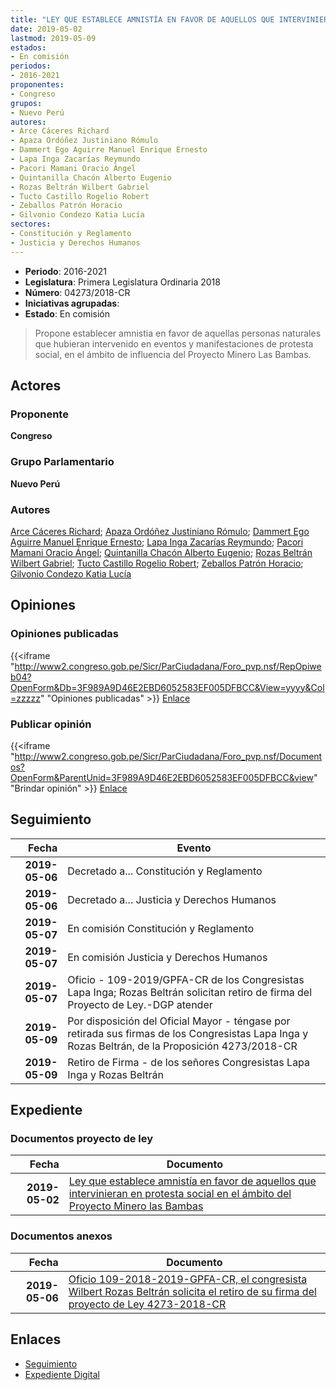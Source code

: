 ```yaml
---
title: "LEY QUE ESTABLECE AMNISTÍA EN FAVOR DE AQUELLOS QUE INTERVINIERAN EN PROTESTA SOCIAL EN EL ÁMBITO DEL PROYECTO MINERO LAS BAMBAS"
date: 2019-05-02
lastmod: 2019-05-09
estados:
- En comisión
periodos:
- 2016-2021
proponentes:
- Congreso
grupos:
- Nuevo Perú
autores:
- Arce Cáceres Richard
- Apaza Ordóñez Justiniano Rómulo
- Dammert Ego Aguirre Manuel Enrique Ernesto
- Lapa Inga Zacarías Reymundo
- Pacori Mamani Oracio Ángel
- Quintanilla Chacón Alberto Eugenio
- Rozas Beltrán Wilbert Gabriel
- Tucto Castillo Rogelio Robert
- Zeballos Patrón Horacio
- Gilvonio Condezo Katia Lucía
sectores:
- Constitución y Reglamento
- Justicia y Derechos Humanos
---
```

- **Periodo**: 2016-2021
- **Legislatura**: Primera Legislatura Ordinaria 2018
- **Número**: 04273/2018-CR
- **Iniciativas agrupadas**: 
- **Estado**: En comisión

> Propone establecer amnistia en favor de aquellas personas naturales que hubieran intervenido en eventos y manifestaciones de protesta social, en el ámbito de influencia del Proyecto Minero Las Bambas.


## Actores

### Proponente

**Congreso**

### Grupo Parlamentario

**Nuevo Perú**

### Autores

[Arce Cáceres Richard](mailto:mailto:rarce@congreso.gob.pe); [Apaza Ordóñez Justiniano Rómulo](mailto:mailto:japaza@congreso.gob.pe); [Dammert Ego Aguirre Manuel Enrique Ernesto](mailto:mailto:mdammert@congreso.gob.pe); [Lapa Inga Zacarías Reymundo](mailto:mailto:zlapa@congreso.gob.pe); [Pacori Mamani Oracio Ángel](mailto:mailto:opacori@congreso.gob.pe); [Quintanilla Chacón Alberto Eugenio](mailto:mailto:aquintanilla@congreso.gob.pe); [Rozas Beltrán Wilbert Gabriel](mailto:mailto:wrozas@congreso.gob.pe); [Tucto Castillo Rogelio Robert](mailto:mailto:rtucto@congreso.gob.pe); [Zeballos Patrón Horacio](mailto:mailto:hzeballos@congreso.gob.pe); [Gilvonio Condezo Katia Lucía](mailto:mailto:kgilvonio@congreso.gob.pe)

## Opiniones

### Opiniones publicadas

{{<iframe "http://www2.congreso.gob.pe/Sicr/ParCiudadana/Foro_pvp.nsf/RepOpiweb04?OpenForm&Db=3F989A9D46E2EBD6052583EF005DFBCC&View=yyyy&Col=zzzzz" "Opiniones publicadas" >}}
[Enlace](http://www2.congreso.gob.pe/Sicr/ParCiudadana/Foro_pvp.nsf/RepOpiweb04?OpenForm&Db=3F989A9D46E2EBD6052583EF005DFBCC&View=yyyy&Col=zzzzz)

### Publicar opinión

{{<iframe "http://www2.congreso.gob.pe/Sicr/ParCiudadana/Foro_pvp.nsf/Documentos?OpenForm&ParentUnid=3F989A9D46E2EBD6052583EF005DFBCC&view" "Brindar opinión" >}}
[Enlace](http://www2.congreso.gob.pe/Sicr/ParCiudadana/Foro_pvp.nsf/Documentos?OpenForm&ParentUnid=3F989A9D46E2EBD6052583EF005DFBCC&view)


## Seguimiento

| Fecha | Evento |
|------:|--------|
| **2019-05-06** | Decretado a... Constitución y Reglamento |
| **2019-05-06** | Decretado a... Justicia y Derechos Humanos |
| **2019-05-07** | En comisión Constitución y Reglamento |
| **2019-05-07** | En comisión Justicia y Derechos Humanos |
| **2019-05-07** | Oficio - 109-2019/GPFA-CR de los Congresistas Lapa Inga; Rozas Beltrán solicitan retiro de firma del Proyecto de Ley.-DGP atender |
| **2019-05-09** | Por disposición del Oficial Mayor - téngase por retirada sus firmas de los Congresistas Lapa Inga y Rozas Beltrán, de la Proposición 4273/2018-CR |
| **2019-05-09** | Retiro de Firma - de los señores Congresistas Lapa Inga y Rozas Beltrán |

## Expediente

### Documentos proyecto de ley

| Fecha | Documento |
|------:|-----------|
| **2019-05-02** | [Ley que establece amnistía en favor de aquellos que intervinieran en protesta social en el ámbito del Proyecto Minero las Bambas](http://www.leyes.congreso.gob.pe/Documentos/2016_2021/Proyectos_de_Ley_y_de_Resoluciones_Legislativas/PL0427320190502..pdf) |

### Documentos anexos

| Fecha | Documento |
|------:|-----------|
| **2019-05-06** | [Oficio 109-2018-2019-GPFA-CR, el congresista Wilbert Rozas Beltrán solicita el retiro de su firma del proyecto de Ley 4273-2018-CR](http://www.leyes.congreso.gob.pe/Documentos/2016_2021/Retiro_de_Proyecto/OFICIO-109-2019-GPFA-CR.pdf) |

## Enlaces

- [Seguimiento](http://www2.congreso.gob.pe/Sicr/TraDocEstProc/CLProLey2016.nsf/f7fff46988ca05b1052578e100829cc7/a2c0a0d616ad4b68052583ef0004b56a?OpenDocument)
- [Expediente Digital](http://www2.congreso.gob.pe/Sicr/TraDocEstProc/CLProLey2016.nsf/f7fff46988ca05b1052578e100829cc7/a2c0a0d616ad4b68052583ef0004b56a?OpenDocument&Click=05257FB7005EB655.eb71d0cf91d8294e05256cdf006b5706/$Body/0.1C6C)

